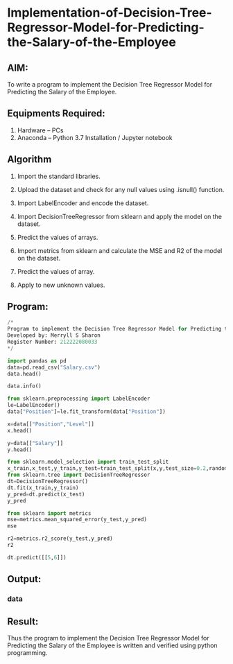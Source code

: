 # Implementation-of-Decision-Tree-Regressor-Model-for-Predicting-the-Salary-of-the-Employee

## AIM:
To write a program to implement the Decision Tree Regressor Model for Predicting the Salary of the Employee.

## Equipments Required:
1. Hardware – PCs
2. Anaconda – Python 3.7 Installation / Jupyter notebook

## Algorithm
1. Import the standard libraries.

2. Upload the dataset and check for any null values using .isnull() function.

3. Import LabelEncoder and encode the dataset.

4. Import DecisionTreeRegressor from sklearn and apply the model on the dataset.

5. Predict the values of arrays.

6. Import metrics from sklearn and calculate the MSE and R2 of the model on the dataset.

7. Predict the values of array.

8. Apply to new unknown values.

## Program:
```python
/*
Program to implement the Decision Tree Regressor Model for Predicting the Salary of the Employee.
Developed by: Merryll S Sharon
Register Number: 212222080033
*/

import pandas as pd
data=pd.read_csv("Salary.csv")
data.head()

data.info()

from sklearn.preprocessing import LabelEncoder
le=LabelEncoder()
data["Position"]=le.fit_transform(data["Position"])

x=data[["Position","Level"]]
x.head()

y=data[["Salary"]]
y.head()

from sklearn.model_selection import train_test_split
x_train,x_test,y_train,y_test=train_test_split(x,y,test_size=0.2,random_state=2)
from sklearn.tree import DecisionTreeRegressor
dt=DecisionTreeRegressor()
dt.fit(x_train,y_train)
y_pred=dt.predict(x_test)
y_pred

from sklearn import metrics
mse=metrics.mean_squared_error(y_test,y_pred)
mse

r2=metrics.r2_score(y_test,y_pred)
r2

dt.predict([[5,6]])
```

## Output:
### data


## Result:
Thus the program to implement the Decision Tree Regressor Model for Predicting the Salary of the Employee is written and verified using python programming.
